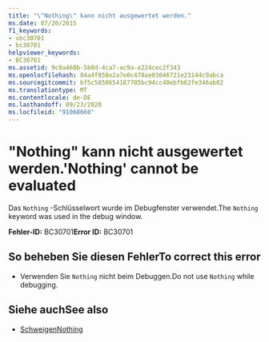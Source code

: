 ```yaml
---
title: "\"Nothing\" kann nicht ausgewertet werden."
ms.date: 07/20/2015
f1_keywords:
- vbc30701
- bc30701
helpviewer_keywords:
- BC30701
ms.assetid: 9c9a460b-5b0d-4ca7-ac9a-e224cec2f343
ms.openlocfilehash: 84a4f858e2a7e0c478ae03046721e23144c9abca
ms.sourcegitcommit: bf5c5850654187705bc94cc40ebfb62fe346ab02
ms.translationtype: MT
ms.contentlocale: de-DE
ms.lasthandoff: 09/23/2020
ms.locfileid: "91068660"
---
```

# <a name="nothing-cannot-be-evaluated"></a><span data-ttu-id="d58f4-102">"Nothing" kann nicht ausgewertet werden.</span><span class="sxs-lookup"><span data-stu-id="d58f4-102">'Nothing' cannot be evaluated</span></span>

<span data-ttu-id="d58f4-103">Das `Nothing` -Schlüsselwort wurde im Debugfenster verwendet.</span><span class="sxs-lookup"><span data-stu-id="d58f4-103">The `Nothing` keyword was used in the debug window.</span></span>  
  
 <span data-ttu-id="d58f4-104">**Fehler-ID:** BC30701</span><span class="sxs-lookup"><span data-stu-id="d58f4-104">**Error ID:** BC30701</span></span>  
  
## <a name="to-correct-this-error"></a><span data-ttu-id="d58f4-105">So beheben Sie diesen Fehler</span><span class="sxs-lookup"><span data-stu-id="d58f4-105">To correct this error</span></span>  
  
- <span data-ttu-id="d58f4-106">Verwenden Sie `Nothing` nicht beim Debuggen.</span><span class="sxs-lookup"><span data-stu-id="d58f4-106">Do not use `Nothing` while debugging.</span></span>  
  
## <a name="see-also"></a><span data-ttu-id="d58f4-107">Siehe auch</span><span class="sxs-lookup"><span data-stu-id="d58f4-107">See also</span></span>

- [<span data-ttu-id="d58f4-108">Schweigen</span><span class="sxs-lookup"><span data-stu-id="d58f4-108">Nothing</span></span>](../language-reference/nothing.md)
